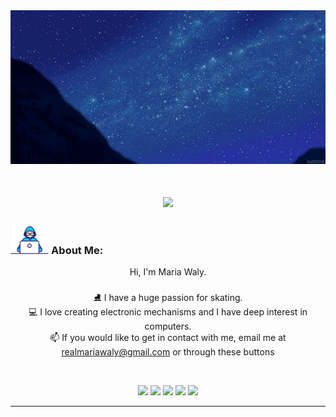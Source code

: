 <img src="banner.gif" width="100%" height="80%">

<br>

<h1 align="center">
  <a href="https://git.io/typing-svg">
    <img src="https://readme-typing-svg.herokuapp.com/?&color=F74A22&lines=Hey+there!+%F0%9F%91%8B;I'm+Maria+Waly;Professional Programmer;Skating+Lover&center=true&size=30">
  </a>
</h1>
   
###  <img src="/developer.gif" alt="About Me"  height="45px">  About Me:
<p align="center">
  Hi, I'm Maria Waly.
  <br>
  <br>
  ⛸️ I have a huge passion for skating.
  <br>
  💻 I love creating electronic mechanisms and I have deep interest in computers.
  <br>
  📫 If you would like to get in contact with me, email me at <a href="mailto:realmariawaly@gmail.com">realmariawaly@gmail.com</a> or through these buttons
  <br>

</p>
<br>


<p align="center"> <a href="https://www.linkedin.com/in/mariawaly/"><img src="https://img.shields.io/badge/linkedin-%230077B5.svg?&style=for-the-badge&logo=linkedin&logoColor=white" height=23></a> <a href="mailto:realmariawaly@gmail.com"><img src="https://img.shields.io/badge/Gmail-D14836?style=for-the-badge&logo=gmail&logoColor=white" height=23></a> <a href="http://wa.me//mariawaly"><img src="https://img.shields.io/badge/WhatsApp-25D366?style=for-the-badge&logo=whatsapp&logoColor=white" height=23></a> <a href="https://www.facebook.com/mariawaly"><img src="https://img.shields.io/badge/Facebook-1877F2?style=for-the-badge&logo=facebook&logoColor=white" height=23></a> 
<!--   <a href="https://github.com/MariaWaly/"><img src="https://img.shields.io/badge/GitHub-100000?style=for-the-badge&logo=github&logoColor=white" height=23></a> -->
  <a href="https://www.youtube.com/@MariaWaly"><img src="https://img.shields.io/badge/YouTube-FF0000?style=for-the-badge&logo=youtube&logoColor=white" height=23></a></p>

<hr>
</p>
<!---
MariaWaly/MariaWaly is a ✨ special ✨ repository because its `README.md` (this file) appears on your GitHub profile.
You can click the Preview link to take a look at your changes.
--->
